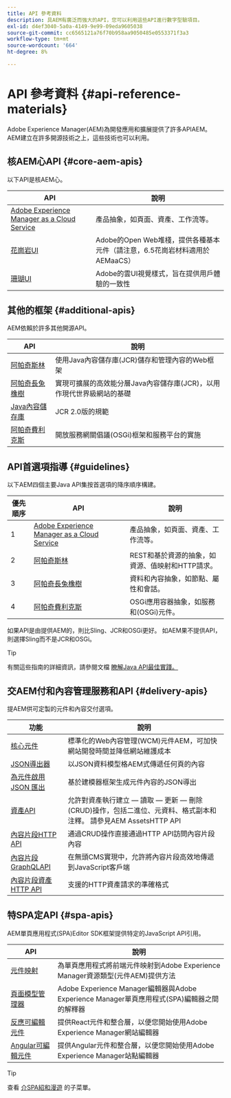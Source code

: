 ```yaml
---
title: API 參考資料
description: 具AEM有廣泛而強大的API，您可以利用這些API進行數字型驗項目。
exl-id: d4ef3040-5a0a-4149-9e99-09eda9605038
source-git-commit: cc6565121a76f70b958aa9050485e0553371f3a3
workflow-type: tm+mt
source-wordcount: '664'
ht-degree: 8%

---
```


# API 參考資料 {#api-reference-materials}

Adobe Experience Manager(AEM)為開發應用和擴展提供了許多APIAEM。 AEM建立在許多開源技術之上，這些技術也可以利用。

## 核AEM心API {#core-aem-apis}

以下API是核AEM心。

| API | 說明 |
|---|---|
| [Adobe Experience Manager as a Cloud Service ](https://www.adobe.io/experience-manager/reference-materials/cloud-service/javadoc/index.html) | 產品抽象，如頁面、資產、工作流等。 |
| [花崗岩UI](https://helpx.adobe.com/experience-manager/6-5/sites/developing/using/reference-materials/granite-ui/api/jcr_root/libs/granite/ui/index.html#) | Adobe的Open Web堆棧，提供各種基本元件（請注意，6.5花崗岩材料適用於AEMaaCS） |
| [珊瑚UI](https://opensource.adobe.com/coral-spectrum/documentation/) | Adobe的雲UI視覺樣式，旨在提供用戶體驗的一致性 |

<!---
|Editor core JavaScript API reference|Provides all the base objects and concepts to support authoring of content resources|
--->

## 其他的框架 {#additional-apis}

AEM依賴於許多其他開源API。

| API | 說明 |
|---|---|
| [阿帕奇斯林](https://sling.apache.org/apidocs/sling11/) | 使用Java內容儲存庫(JCR)儲存和管理內容的Web框架 |
| [阿帕奇長兔橡樹](https://jackrabbit.apache.org/oak/docs/oak_api/overview.html) | 實現可擴展的高效能分層Java內容儲存庫(JCR)，以用作現代世界級網站的基礎 |
| [Java內容儲存庫](https://www.adobe.io/experience-manager/reference-materials/spec/javax.jcr/javadocs/jcr-2.0/index.html) | JCR 2.0版的規範 |
| [阿帕奇費利克斯](https://felix.apache.org) | 開放服務網關倡議(OSGi)框架和服務平台的實施 |

## API首選項指導 {#guidelines}

以下AEM四個主要Java API集按首選項的降序順序構建。

| 優先順序 | API | 說明 |
|---|---|---|
| 1 | [Adobe Experience Manager as a Cloud Service ](https://www.adobe.io/experience-manager/reference-materials/cloud-service/javadoc/index.html) | 產品抽象，如頁面、資產、工作流等。 |
| 2 | [阿帕奇斯林](https://sling.apache.org/apidocs/sling11/) | REST和基於資源的抽象，如資源、值映射和HTTP請求。 |
| 3 | [阿帕奇長兔橡樹](https://jackrabbit.apache.org/oak/docs/oak_api/overview.html) | 資料和內容抽象，如節點、屬性和會話。 |
| 4 | [阿帕奇費利克斯](https://felix.apache.org/) | OSGi應用容器抽象，如服務和(OSGi)元件。 |

如果API是由提供AEM的，則比Sling、JCR和OSGi更好。 如AEM果不提供API，則選擇Sling而不是JCR和OSGi。

>[!TIP]
>
>有關這些指南的詳細資訊，請參閱文檔 [瞭解Java API最佳實踐。](https://experienceleague.adobe.com/docs/experience-manager-learn/foundation/development/understand-java-api-best-practices.html)

## 交AEM付和內容管理服務和API {#delivery-apis}

提AEM供可定製的元件和內容交付選項。

| 功能 | 說明 |
|---|---|
| [核心元件](https://experienceleague.adobe.com/docs/experience-manager-core-components/using/introduction.html) | 標準化的Web內容管理(WCM)元件AEM，可加快網站開發時間並降低網站維護成本 |
| [JSON導出器](/help/implementing/developing/components/json-exporter.md) | 以JSON資料模型格AEM式傳遞任何頁的內容 |
| [為元件啟用 JSON 匯出](/help/implementing/developing/components/enabling-json-exporter.md) | 基於建模器框架生成元件內容的JSON導出 |
| [資產API](/help/assets/mac-api-assets.md) | 允許對資產執行建立 — 讀取 — 更新 — 刪除(CRUD)操作，包括二進位、元資料、格式副本和注釋。 請參見AEM AssetsHTTP API |
| [內容片段HTTP API](/help/assets/content-fragments/assets-api-content-fragments.md) | 通過CRUD操作直接通過HTTP API訪問內容片段內容 |
| [內容片段GraphQLAPI](/help/headless/graphql-api/content-fragments.md) | 在無頭CMS實現中，允許將內容片段高效地傳遞到JavaScript客戶端 |
| [內容片段資產HTTP API](https://experienceleague.adobe.com/docs/experience-manager-cloud-service/assets/admin/mac-api-assets.html) | 支援的HTTP資產請求的準確格式 |

## 特SPA定API {#spa-apis}

AEM單頁應用程式(SPA)Editor SDK框架提供特定的JavaScript API引用。

| API | 說明 |
|---|---|
| [元件映射](https://www.npmjs.com/package/@adobe/aem-spa-component-mapping) | 為單頁應用程式將前端元件映射到Adobe Experience Manager資源類型(元件AEM)提供方法 |
| [頁面模型管理器](https://www.npmjs.com/package/@adobe/aem-spa-page-model-manager) | Adobe Experience Manager編輯器與Adobe Experience Manager單頁應用程式(SPA)編輯器之間的解釋器 |
| [反應可編輯元件](https://www.npmjs.com/package/@adobe/aem-react-editable-components) | 提供React元件和整合層，以便您開始使用Adobe Experience Manager網站編輯器 |
| [Angular可編輯元件](https://www.npmjs.com/package/@adobe/aem-angular-editable-components) | 提供Angular元件和整合層，以便您開始使用Adobe Experience Manager站點編輯器 |

>[!TIP]
>
>查看 [介SPA紹和漫遊](/help/implementing/developing/hybrid/introduction.md) 的子菜單。
